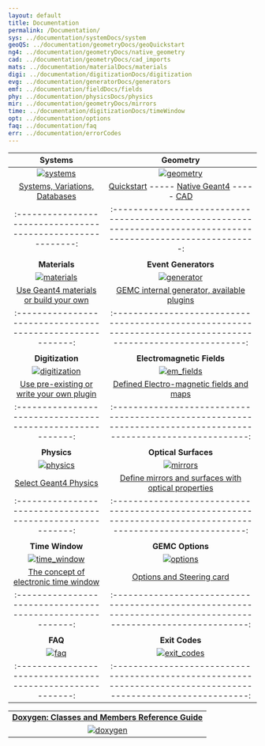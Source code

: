 ```yaml
---
layout: default
title: Documentation
permalink: /Documentation/
sys: ../documentation/systemDocs/system
geoQS: ../documentation/geometryDocs/geoQuickstart
ng4: ../documentation/geometryDocs/native_geometry
cad: ../documentation/geometryDocs/cad_imports
mats: ../documentation/materialDocs/materials
digi: ../documentation/digitizationDocs/digitization
evg: ../documentation/generatorDocs/generators
emf: ../documentation/fieldDocs/fields
phy: ../documentation/physicsDocs/physics
mir: ../documentation/geometryDocs/mirrors
time: ../documentation/digitizationDocs/timeWindow
opt: ../documentation/options
faq: ../documentation/faq
err: ../documentation/errorCodes
---
```



|                                         Systems              |                                                      Geometry                                                      |
|:------------------------------------------------------------:| :----------------------------------------------------------------------------------------------------------------: |
|                  [![systems]]({{page.sys}})                  |                                           [![geometry]]({{page.geoQS}})                                            |
|        [Systems, Variations, Databases]({{page.sys}})        |             [Quickstart]({{page.geoQS}}) ----- [Native Geant4]({{page.ng4}}) ----- [CAD]({{page.cad}})             |
| :----------------------------------------------------------: | :----------------------------------------------------------------------------------------------------------------: |
|                                                              |                                                                                                                    |
|                        **Materials**                         |                                                **Event Generators**                                                |
|                [![materials]]({{page.mats}})                 |                                            [![generator]]({{page.evg}})                                            |
|   [Use Geant4 materials or build your own]({{page.mats}})    |                             [GEMC internal generator, available plugins]({{page.evg}})                             |
| :---------------------------------------------------------:  |  :-------------------------------------------------------------------------------------------------------------:   |
|                                                              |                                                                                                                    |
|                       **Digitization**                       |                                             **Electromagnetic Fields**                                             |
|               [![digitization]]({{page.digi}})               |                                            [![em_fields]]({{page.emf}})                                            |
|  [Use pre-existing or write your own plugin]({{page.digi}})  |                              [Defined Electro-magnetic fields and maps]({{page.emf}})                              |
| :---------------------------------------------------------:  |  :--------------------------------------------------------------------------------------------------------------:  |
|                                                              |                                                                                                                    |
|                         **Physics**                          |                                                **Optical Surfaces**                                                |
|                  [![physics]]({{page.phy}})                  |                                             [![mirrors]]({{page.mir}})                                             |
|            [Select Geant4 Physics]({{page.phy}})             |                        [Define mirrors and surfaces with optical properties]({{page.mir}})                         |
| :---------------------------------------------------------:  |  :-------------------------------------------------------------------------------------------------------------:   |
|                                                              |                                                                                                                    |
|                       **Time Window**                        |                                                  **GEMC Options**                                                  |
|               [![time_window]]({{page.time}})                |                                             [![options]]({{page.opt}})                                             |
|    [The concept of electronic time window]({{page.time}})    |                                     [Options and Steering card]({{page.opt}})                                      |
| :---------------------------------------------------------:  |  :--------------------------------------------------------------------------------------------------------------:  |
|                                                              |                                                                                                                    |
|                           **FAQ**                            |                                                   **Exit Codes**                                                   |
|                    [![faq]]({{page.faq}})                    |                                           [![exit_codes]]({{page.err}})                                            |
| :---------------------------------------------------------:  |  :--------------------------------------------------------------------------------------------------------------:  |


|                                                                                 |                                                                                                               
|:-------------------------------------------------------------------------------:|
| **[Doxygen: Classes and Members Reference Guide](https://gemc.github.io/src/)** |                                                                                               
|                [![doxygen]](https://gemc.github.io/src/)                        |                                                                                 



[systems]:  /home/assets/images/systems.png

[geometry]: /home/assets/images/examples/scintillator_array/geometry.png

[materials]: /home/assets/images/materials.png

[digitization]: /home/assets/images/digitization.png

[generator]: /home/assets/images/generator.png

[em_fields]: /home/assets/images/em_fields.png

[physics]: /home/assets/images/physics.png

[mirrors]: /home/assets/images/mirrors.png

[time_window]: /home/assets/images/time_window.png

[options]: /home/assets/images/options.png

[faq]: /home/assets/images/faq.png

[exit_codes]: /home/assets/images/exit_codes.png

[doxygen]: /home/assets/images/doxygen.png

